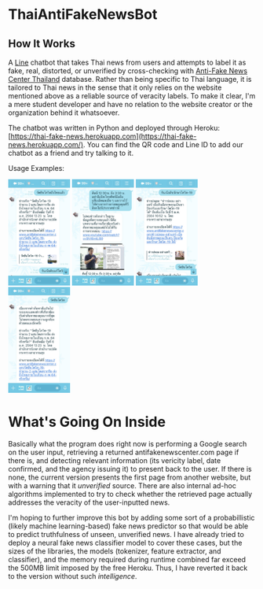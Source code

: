 # ThaiAntiFakeNewsBot

## How It Works

A [Line](http://line.me/) chatbot that takes Thai news from users and attempts to label it as fake, real, distorted, or unverified by cross-checking with [Anti-Fake News Center Thailand](http://antifakenewscenter.com) database. Rather than being specific to Thai language, it is tailored to Thai news in the sense that it only relies on the website mentioned above as a reliable source of veracity labels. To make it clear, I'm a mere student developer and have no relation to the website creator or the organization behind it whatsoever.

The chatbot was written in Python and deployed through Heroku: [https://thai-fake-news.herokuapp.com](https://thai-fake-news.herokuapp.com/). You can find the QR code and Line ID to add our chatbot as a friend and try talking to it.

Usage Examples:

<img src="./templates/img1.PNG" width="25%"/> <img src="./templates/img2.PNG" width="25%"/>
<img src="./templates/img3.PNG" width="25%"/> <img src="./templates/img4.PNG" width="25%"/>

# What's Going On Inside

Basically what the program does right now is performing a Google search on the user input, retrieving a returned antifakenewscenter.com page if there is, and detecting relevant information (its vericity label, date confirmed, and the agency issuing it) to present back to the user. If there is none, the current version presents the first page from another website, but with a warning that it _unverified_ source. There are also internal ad-hoc algorithms implemented to try to check whether the retrieved page actually addresses the veracity of the user-inputted news.

I'm hoping to further improve this bot by adding some sort of a probabillistic (likely machine learning-based) fake news predictor so that would be able to predict truthfulness of unseen, unverified news. I have already tried to deploy a neural fake news classifier model to cover these cases, but the sizes of the libraries, the models (tokenizer, feature extractor, and classifier), and the memory required during runtime combined far exceed the 500MB limit imposed by the free Heroku. Thus, I have reverted it back to the version without such _intelligence_.
